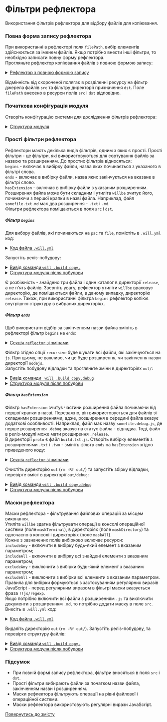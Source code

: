 # Фільтри рефлектора

Використання фільтрів рефлектора для відбору файлів для копіювання.

### Повна форма запису рефлектора  
При використанні в рефлекторі поля `filePath`, вибір елементів здійснюється за іменем файлів. Якщо потрібно внести інші фільтри, то необхідно записати повну форму рефлектора.  
Прогляньте рефлектор копіювання файлів з повною формою запису:

<details>
    <summary><u>Рефлектор з повною формою запису</u></summary>

```yaml
  reflect.copy.:
    recursive: 2
    src:
      filePath: ./proto
    dst:
      filePath: path::out.*=1
    criterion:
      debug: [ 0,1 ]

```

</details>

Відмінність від скороченої полягає в розділенні ресурсу на фільтр джерела файлів `src` та фільтру директорії призначення `dst`. Поле `filePath` внесено в ресурси полів `src` і `dst` відповідно.

### Початкова конфігурація модуля  
Створіть конфігурацію системи для дослідження фільтрів рефлектора:  

<details>
  <summary><u>Структура модуля</u></summary>

```
fileFilters
     ├── proto
     │     ├── proto.two
     │     │     └── script.js
     │     ├── files
     │     │     ├── manual.md
     │     │     └── tutorial.md
     │     ├── build.txt.js
     │     └── package.json   
     └── .will.yml       

```

</details>

### Прості фільтри рефлектора  
Рефлектори мають декілька видів фільтрів, одним з яких є прості. Прості фільтри - це фільтри, які використовуються для сортування файлів за назвою та розширенням. До простих фільтрів відносяться:  
`begins` - включає в вибірку файли, назва яких починається з указаного в фільтрі слова.  
`ends` - включає в вибірку файли, назва яких закінчується на вказане в фільтрі слово.  
`hasExtension` - включає в вибірку файли з указаним розширенням. Розширення файла може бути складним і утиліта `willbe` зчитує його, починаючи з першої крапки в назві файла. Наприклад, файл `somefile.txt.md` має два розширення - `.txt` i `.md`.  
Фільтри рефлектора поміщаються в поля `src` і `dst`.  

##### Фільтр `begins`
Для вибору файлів, які починаються на `pac` та `file`, помістіть в `.will.yml` код:  

<details>
  <summary><u>Код файла <code>.will.yml</code></u></summary>

```yaml

about :
  name : filters
  description : "To use reflector filter"
  version : 0.0.1

path :

  in : '.'
  out : 'out'
  proto : './proto'
  out.debug :
    path : './out/debug'
    criterion :
      debug : 1
  out.release :
    path : './out/release'
    criterion :
      debug : 0

reflector :

  reflect.copy.:
    recursive: 2
    src:
      filePath: ./proto
      begins:
        - 'pac'
        - 'file'
    dst:
      filePath: path::out.*=1
    criterion:
      debug: [ 0,1 ]

step :

  reflect.copy :
    inherit : predefined.reflect
    reflector : reflect.*
    criterion :
       debug : [ 0,1 ]

build :

  copy :
    criterion :
      debug : [ 0,1 ]
    steps :
      - reflect.*

```

</details>

Запустіть реліз-побудову:  

<details>
  <summary><u>Вивід команди <code>will .build copy.</code></u></summary>

```
[user@user ~]$ will .build copy.
...
 Building copy.
   + reflect.copy. reflected 5 files /path_to_file/ : out/release <- proto in 0.416s
  Built copy. in 0.463s

```

</details>
<details>
  <summary><u>Структура модуля після побудови</u></summary>

```
fileFilters
     ├── proto
     │     ├── proto.two
     │     │     └── script.js
     │     ├── files
     │     │     ├── manual.md
     │     │     └── tutorial.md
     │     ├── build.txt.js
     │     └── package.json  
     ├── out
     │     └── release
     │            ├── files
     │            │     ├── manual.md
     │            │     └── tutorial.md
     │            └── package.json  
     └── .will.yml       

```

</details>

Є розбіжність - знайдено три файла і один каталог в директорії `release`, а не п'ять файлів. Зверніть увагу, рефлектор утиліти `willbe` враховує директорію, де поміщаються файли, в даному випадку, директорію `release`. Також, при використанні фільтра `begins` рефлектор копіює внутрішню структуру в вибраних директоріях.   

##### Фільтр `ends`
Щоб використати відбір за закінченням назви файла змініть в рефлекторі фільтр `begins` на `ends`:  

<details>
  <summary><u>Секція <code>reflector</code> зі змінами</u></summary>

```yaml
reflector :

  reflect.copy.:
    recursive: 2
    src:
      filePath: ./proto
      ends: 'js'
    dst:
      filePath: path::out.*=1
    criterion:
      debug: [ 0,1 ]

```

</details>

Фільтр згідно опції `recursive` буде шукати всі файли, які закінчуються на `js`. При цьому, не важливо, чи це буде розширення, чи закінчення назви директорії `nodejs`.  
Запустіть побудову відладки та прогляньте зміни в директоріях `out/`:  

<details>
  <summary><u>Вивід команди <code> will .build copy.debug</code></u></summary>

```
[user@user ~]$ will .build copy.debug
...
 Building copy.debug
   + reflect.copy. reflected 4 files /path_to_file/ : out/debug <- proto in 0.316s
  Built copy. in 0.463s

```

</details>
<details>
  <summary><u>Структура модуля після побудови</u></summary>

```
fileFilters
     ├── proto
     │     ├── proto.two
     │     │     └── script.js
     │     ├── files
     │     │     ├── manual.md
     │     │     └── tutorial.md
     │     ├── build.txt.js
     │     └── package.json  
     ├── out
     │     ├── release
     │     └── debug
     │           ├── build.txt.js
     │           └── proto.two
     │                   └── script.js
     └── .will.yml       

```

</details>

##### Фільтр `hasExtension`  
Фільтр `hasExtension` зчитує частини розширення файла починаючи від першої крапки в назві. Переважно, він використовується для файлів зі складними розширеннями, адже, розширення в середині файла вказує додаткові особливості. Наприклад, файл має назву `somefile.debug.js`, де перше розширення `.debug` вказує на статус файла - відладка. Тоді, файл в реліз-модулі може мати розширення `.release`.  
В директорії `proto` є файл `build.txt.js`. Створіть вибірку елементів з розширеннями `.txt` i `.two` - змініть фільтр `ends` на `hasExtension` згідно приведеного коду:  

<details>
  <summary><u>Секція <code>reflector</code> зі змінами</u></summary>

```yaml
reflector :

  reflect.copy.:
    recursive: 2
    src:
      filePath: ./proto
      hasExtension:
         - 'txt'
         - 'two'
    dst:
      filePath: path::out.*=1
    criterion:
      debug: [ 0,1 ]

```

</details>

Очистіть директорію `out` (`rm -Rf out/`) та запустіть збірку відладки, перевірте вміст в директорії `out/debug`:  

<details>
  <summary><u>Вивід команди <code>will .build copy.debug</code></u></summary>

```
[user@user ~]$ will .build copy.debug
...
 Building copy.
   + reflect.copy. reflected 4 files /path_to_file/ : out/release <- proto in 0.342s
  Built copy. in 0.384s

```

</details>
<details>
  <summary><u>Структура модуля після побудови</u></summary>

```
fileFilters
     ├── proto
     │     ├── proto.two
     │     │     └── script.js
     │     ├── files
     │     │     ├── manual.md
     │     │     └── tutorial.md
     │     ├── build.txt.js
     │     └── package.json  
     ├── out
     │     └── debug
     │           ├── build.txt.js
     │           └── proto.two
     │                   └── script.js 
     └── .will.yml       

```

</details>

### Маски рефлектора
Маски рефлектора - фільтрування файлових операцій за місцем виконання.  
Утиліта `willbe` здатна фільтрувати операції в консолі операційної системи (поле `maskTerminal`), в директоріях (поле `maskDirectory`) та одночасно в консолі і директоріях (поле `maskAll`).  
Кожне з зазначених полів вибірково включає ресурси:   
`includeAny` - включити в вибірку будь-який елемент з вказаним параметром;  
`includeAll` - включити в вибірку всі знайдені елементи з вказаним параметром;  
`excludeAny` - виключити з вибірки будь-який елемент з вказаним параметром;  
`excludeAll` - виключити з вибірки всі елементи з вказаним параметром.  
Правила для вибірки формуються з застосуванням регулярних виразів JavaScript - перед регулярним виразом в фільтрі маски вказується фраза `!!js/regexp`.    
Якщо потрібно включити всі файли з розширенням `.js` та виключити документи з розширенням `.md`, то потрібно додати маску в поле `src`. Внесіть в `.will.yml` код:  

<details>
  <summary><u>Код файла <code>.will.yml</code></u></summary>

```yaml
about :
  name : maskFilter
  description : "To use reflector filter"
  version : 0.0.1

path :

  in : '.'
  out : 'out'
  proto : './proto'
  out.debug :
    path : './out/debug'
    criterion :
      debug : 1
  out.release :
    path : './out/release'
    criterion :
      debug : 0

reflector :

  reflect.copy.:
    recursive: 2
    src:
      filePath: ./proto
      maskAll:
        excludeAll:
           - !!js/regexp '/\.md$/'
        includeAll:
           - !!js/regexp '/\.js$/'
    dst:
       filePath: path::out.*=1
    criterion:
      debug: [ 0,1 ]

step :

  reflect.copy :
    inherit : predefined.reflect
    reflector : reflect.*
    criterion :
       debug : [ 0,1 ]

build :

  copy :
    criterion :
      debug : [ 0,1 ]
    steps :
      - reflect.*

```

</details>

Видаліть директорію `out` (`rm -Rf out/`). Запустіть реліз-побудову, та перевірте структуру файлів:  

<details>
  <summary><u>Вивід команди <code>will .build copy.</code></u></summary>

```
[user@user ~]$ will .build copy.
...
 Building copy.
   + reflect.copy. reflected 4 files /path_to_file/ : out/release <- proto in 0.390s
  Built copy. in 0.440s

```

</details>
<details>
  <summary><u>Структура модуля після побудови</u></summary>

```
fileFilters
     ├── proto
     │     ├── proto.two
     │     │     └── script.js
     │     ├── files
     │     │     ├── manual.md
     │     │     └── tutorial.md
     │     ├── build.txt.js
     │     └── package.json  
     ├── out
     │     └── release
     │            ├── proto.two
     │            │     └── script.js
     │            └── build.txt.js  
     └── .will.yml       

```

</details>

### Підсумок
- При повній формі запису рефлектора, фільтри вносяться в поля `src` і `dst`.   
- Прості фільтри вибирають файли за початком назви файла, закінченням назви і розширенням.   
- Маски рефлектора фільтрують операції на рівні файлової і операційної системи.    
- Маски рефлектора використовують регулярні вирази JavaScript.  

[Повернутись до змісту](../README.md#tutorials)
